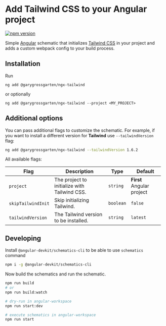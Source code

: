 # Add Tailwind CSS to your Angular project

[![npm version](https://badge.fury.io/js/%40garygrossgarten%2Fngx-tailwind.svg)](https://www.npmjs.com/package/@garygrossgarten/ngx-tailwind)

Simple [Angular](https://angular.io/) schematic that initializes [Tailwind CSS](https://tailwindcss.com/) in your project and adds a custom webpack config to your build process.

## Installation

Run

`ng add @garygrossgarten/ngx-tailwind`

or optionally

`ng add @garygrossgarten/ngx-tailwind --project <MY_PROJECT>`

## Additional options

You can pass additional flags to customize the schematic. For example, if you want to install a different version for **Tailwind** use `--tailwindVersion` flag:

```bash
ng add @garygrossgarten/ngx-tailwind --tailwindVersion 1.6.2
```

All available flags:

| Flag                |  Description                                 | Type      |  Default                  |
| ------------------- | -------------------------------------------- | --------- | ------------------------- |
|  `project`          | The project to initialize with Tailwind CSS. | `string`  | **First** Angular project |
|  `skipTailwindInit` | Skip initializing Tailwind.                  | `boolean` | `false`                   |
|  `tailwindVersion`  | The Tailwind version to be installed.        | `string`  | `latest`                  |

## Developing

Install `@angular-devkit/schematics-cli` to be able to use `schematics` command

```bash
npm i -g @angular-devkit/schematics-cli
```

Now build the schematics and run the schematic.

```bash
npm run build
# or
npm run build:watch

# dry-run in angular-workspace
npm run start:dev

# execute schematics in angular-workspace
npm run start
```
